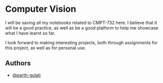 
# Computer Vision

I will be saving all my notebooks related to CMPT-732 here. I believe that it will be a good practice, as well as be a good platform to help me showcase what I have learnt so far. 

I look forward to making interesting projects, both through assignments for this project, as well as for personal use.
## Authors

- [@parth-gulati](https://www.github.com/parth-gulati)
